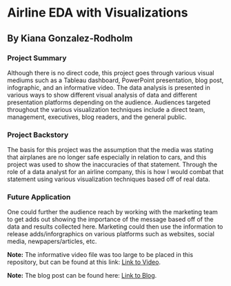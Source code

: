 # Airline EDA with Visualizations
## By Kiana Gonzalez-Rodholm
### Project Summary
Although there is no direct code, this project goes through various visual mediums such as a Tableau dashboard, PowerPoint presentation, blog post, infographic, and an informative video. The data analysis is presented in various ways to show different visual analysis of data and different presentation platforms depending on the audience. Audiences targeted throughout the various visualization techniques include a direct team, management, executives, blog readers, and the general public.

### Project Backstory
The basis for this project was the assumption that the media was stating that airplanes are no longer safe especially in relation to cars, and this project was used to show the inaccuracies of that statement. Through the role of a data analyst for an airline company, this is how I would combat that statement using various visualization techniques based off of real data.

### Future Application
One could further the audience reach by working with the marketing team to get adds out showing the importance of the message based off of the data and results collected here. Marketing could then use the information to release adds/inforgraphics on various platforms such as websites, social media, newpapers/articles, etc. 

**Note:** The informative video file was too large to be placed in this repository, but can be found at this link: [Link to Video](https://drive.google.com/file/d/176vAZsw33ViSwum-XAQrFgVBQsTXqY69/view?usp=share_link).  

**Note:** The blog post can be found here: [Link to Blog](https://krodzalez.blogspot.com/).
